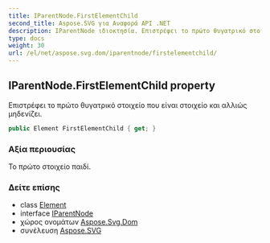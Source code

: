```yaml
---
title: IParentNode.FirstElementChild
second_title: Aspose.SVG για Αναφορά API .NET
description: IParentNode ιδιοκτησία. Επιστρέφει το πρώτο θυγατρικό στοιχείο που είναι στοιχείο και αλλιώς μηδενίζει.
type: docs
weight: 30
url: /el/net/aspose.svg.dom/iparentnode/firstelementchild/
---
```

## IParentNode.FirstElementChild property

Επιστρέφει το πρώτο θυγατρικό στοιχείο που είναι στοιχείο και αλλιώς μηδενίζει.

```csharp
public Element FirstElementChild { get; }
```

### Αξία περιουσίας

Το πρώτο στοιχείο παιδί.

### Δείτε επίσης

* class [Element](../../element/)
* interface [IParentNode](../)
* χώρος ονομάτων [Aspose.Svg.Dom](../../iparentnode/)
* συνέλευση [Aspose.SVG](../../../)


